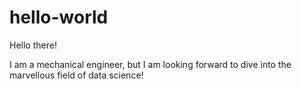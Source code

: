 # hello-world

Hello there!

I am a mechanical engineer, but I am looking forward to dive into the marvellous field of data science!

